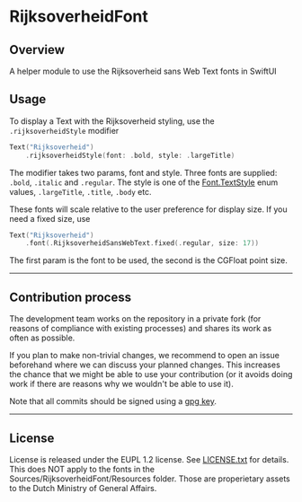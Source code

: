 # RijksoverheidFont

## Overview

A helper module to use the Rijksoverheid sans Web Text fonts in SwiftUI

## Usage

To display a Text with the Rijksoverheid styling, use the `.rijksoverheidStyle` modifier

```swift
Text("Rijksoverheid")
    .rijksoverheidStyle(font: .bold, style: .largeTitle)
```

The modifier takes two params, font and style. Three fonts are supplied: `.bold`, `.italic` and `.regular`. The style is one of the [Font.TextStyle](https://developer.apple.com/documentation/swiftui/font/textstyle) enum values, `.largeTitle`, `.title`, `.body` etc.

These fonts will scale relative to the user preference for display size. If you need a fixed size, use

```swift
Text("Rijksoverheid")
    .font(.RijksoverheidSansWebText.fixed(.regular, size: 17))
```

The first param is the font to be used, the second is the CGFloat point size. 

---

## Contribution process

The development team works on the repository in a private fork (for reasons of compliance with existing processes) and shares its work as often as possible.

If you plan to make non-trivial changes, we recommend to open an issue beforehand where we can discuss your planned changes. This increases the chance that we might be able to use your contribution (or it avoids doing work if there are reasons why we wouldn't be able to use it).

Note that all commits should be signed using a [gpg key](https://docs.github.com/en/authentication/managing-commit-signature-verification/adding-a-gpg-key-to-your-github-account).

---

## License

License is released under the EUPL 1.2 license. See [LICENSE.txt](https://github.com/minvws/nl-mgo-app-ios-private/blob/main/Packages/RijksoverheidFont/LICENSE.txt) for details.
This does NOT apply to the fonts in the Sources/RijksoverheidFont/Resources folder. Those are properietary assets to the Dutch Ministry of General Affairs.  
